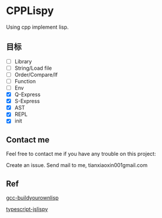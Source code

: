 # CPPLispy

Using cpp implement lisp.

## 目标
- [ ] Library
- [ ] String/Load file
- [ ] Order/Compare/If
- [ ] Function
- [ ] Env
- [x] Q-Express
- [x] S-Express
- [x] AST
- [x] REPL
- [x] init

## Contact me
Feel free to contact me if you have any trouble on this project:

Create an issue.
Send mail to me, tianxiaoxin001gmail.com

## Ref

[gcc-buildyourownlisp](https://github.com/akerdi/buildyourownlisp)

[typescript-jslispy](https://github.com/akerdi/jslispy)